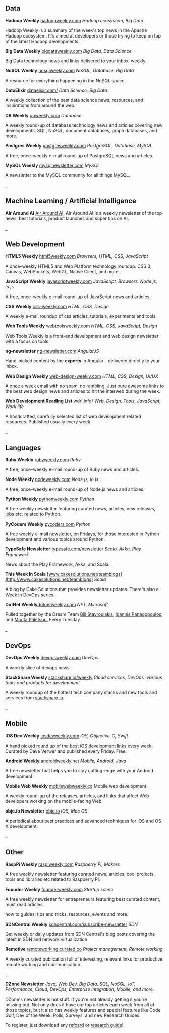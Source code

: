 
## Data

**Hadoop Weekly** [hadoopweekly.com](http://www.hadoopweekly.com/)  _Hadoop ecosystem, Big Data_

Hadoop Weekly is a summary of the week's top news in the Apache Hadoop ecosystem. It's aimed at developers or those trying to keep on top of the latest Hadoop developments.

**Big Data Weekly** [bigdataweekly.com](http://bigdataweekly.com/) _Big Data, Data Science_

Big Data technology news and links delivered to your inbox, weekly.

**NoSQL Weekly** [nosqlweekly.com](http://www.nosqlweekly.com/) _NoSQL, Database, Big Data_

A resource for everything happening in the NoSQL space.

**DataElixir** [dataelixir.com/](http://dataelixir.com/) _Data Science, Big Data_

A weekly collection of the best data science news, resources, and inspirations from around the web.

**DB Weekly** [dbweekly.com](http://dbweekly.com/) _Database_

A weekly round-up of database technology news and articles covering new developments, SQL, NoSQL, document databases, graph databases, and more.

**Postgres Weekly** [postgresweekly.com](http://postgresweekly.com/) _PostgreSQL, Database, MySQL_

A free, once–weekly e-mail round-up of PostgreSQL news and articles.

**MySQL Weekly** [mysqlnewsletter.com](http://mysqlnewsletter.com/) _MySQL_

A newsletter to the MySQL community for all things MySQL.

_

## Machine Learning / Artificial Intelligence

**Air Around AI** [Air Around AI](https://airaroundai.substack.com/). Air Around AI is a weekly newsletter of the top news, best tutorials, product launches and super tips on AI.

_

## Web Development

**HTML5 Weekly** [html5weekly.com](http://html5weekly.com) _Browsers, HTML, CSS, JavaScript_

A once–weekly HTML5 and Web Platform technology roundup. CSS 3, Canvas, WebSockets, WebGL, Native Client, and more.

**JavaScript Weekly** [javascriptweekly.com](http://javascriptweekly.com/) _JavaScript, Browsers, Node.js, io.js_

A free, once–weekly e-mail round-up of JavaScript news and articles.

**CSS Weekly** [css-weekly.com](http://css-weekly.com/) _HTML, CSS, Design_

A weekly e-mail roundup of css articles, tutorials, experiments and tools.

**Web Tools Weekly** [webtoolsweekly.com](http://webtoolsweekly.com/) _HTML, CSS, JavaScript, Design_

Web Tools Weekly is a front-end development and web design newsletter with a focus on tools.

**ng-newsletter** [ng-newsletter.com](http://www.ng-newsletter.com/) _AngularJS_

Hand-picked content by the **experts** in Angular - delivered directly to your inbox.

**Web Design Weekly** [web-design-weekly.com](http://web-design-weekly.com/) _HTML, CSS, Design, UI/UX_

A once a week email with no spam, no rambling. Just pure awesome links to the best web design news and articles to hit the interweb during the week.

**Web Development Reading List** [wdrl.info/](https://wdrl.info/) _Web, Design, Tools, JavaScript, Work life_

A handcrafted, carefully selected list of web development related resources. Published usually every week.

_

## **Languages**

**Ruby Weekly** [rubyweekly.com](http://rubyweekly.com/) _Ruby_

A free, once–weekly e-mail round-up of Ruby news and articles.

**Node Weekly** [nodeweekly.com](http://nodeweekly.com/) _Node.js, io.js_

A free, once–weekly e-mail round-up of Node.js news and articles.

**Python Weekly** [pythonweekly.com](http://www.pythonweekly.com/) _Python_

A free weekly newsletter featuring curated news, articles, new releases, jobs etc. related to Python.

**PyCoders Weekly** [pycoders.com](http://www.pycoders.com/) _Python_

A free weekly e-mail newsletter, on Fridays, for those interested in Python development and various topics around Python.

**TypeSafe Newsletter** [typesafe.com/newsletter](http://typesafe.com/newsletter) _Scala, Akka, Play Framework_

News about the Play Framework, Akka, and Scala.

**This Week in Scala** [www.cakesolutions.net/teamblogs](http://www.cakesolutions.net/teamblogs) _Scala_

A blog by Cake Solutions that provides newsletter updates. There's also a Week in DevOps series.

**DotNet Weekly**[dotnetweekly.com](http://www.dotnetweekly.com/)_.NET, Microsoft_

Pulled together by the Dream Team [Bill Stavroulakis](http://bstavroulakis.com/blog/), [Ioannis Panagopoulos](http://www.progware.org/blog/), and [Marita Paletsou.](http://codespot.gr/) Every Tuesday. 

_

## DevOps

**DevOps Weekly** [devopsweekly.com](http://www.devopsweekly.com/) _DevOps_

A weekly slice of devops news.

**StackShare Weekly** [stackshare.io/weekly](http://stackshare.io/weekly) _Cloud services, DevOps, Various tools and products for development_

A weekly roundup of the hottest tech company stacks and new tools and services from [stackshare.io](http://stackshare.io).

_

## Mobile

**iOS Dev Weekly** [iosdevweekly.com](https://iosdevweekly.com/) _iOS, Objective-C, Swift_

A hand picked round up of the best iOS development links every week. Curated by Dave Verwer and published every Friday. Free.

**Android Weekly** [androidweekly.net](http://androidweekly.net/) _Mobile, Android, Java_

A free newsletter that helps you to stay cutting-edge with your Android development.

**Mobile Web Weekly** [mobilewebweekly.co](http://mobilewebweekly.co/) Mobile web development

A weekly round-up of the releases, articles, and links that affect Web developers working on the mobile-facing Web.

**objc.io Newsletter** [objc.io](http://www.objc.io/) _iOS, Mac OS_

A periodical about best practices and advanced techniques for iOS and OS X development.

_

## Other

**RaspPi Weekly** [raspiweekly.com](http://www.raspiweekly.com) _Raspberry Pi, Makers_

A free weekly newsletter featuring curated news, articles, cool projects, tools and libraries etc related to Raspberry Pi.

**Founder Weekly** [founderweekly.com](http://www.founderweekly.com) _Startup scene_

A free weekly newsletter for entrepreneurs featuring best curated content, must read articles, 

how to guides, tips and tricks, resources, events and more.

**SDNCentral Weekly** [sdncentral.com/subscribe-newsletter](https://www.sdncentral.com/subscribe-newsletter/) _SDN_

Get weekly or daily updates from SDN Central's blog posts covering the latest in SDN and network virtualization.

**Remotive** [remoteworking.curated.co](https://remoteworking.curated.co/) _Project management, Remote working_

A weekly curated publication full of interesting, relevant links for productive remote working and communication.

_

**DZone Newsletter** _Java, Web Dev, Big Data, SQL, NoSQL, IoT, Performance, Cloud, DevOps, Enterprise Integration, Mobile, and more._

DZone's newsletter is hot stuff. If you're not already getting it you're missing out. Not only does it have our top articles each week from all of those topics, but it also has weekly features and special features like Code Golf, Dev of the Week, Polls, Surveys, and new Research Guides.

To register, just download any [refcard](http://refcardz.dzone.com/) or [research guide](http://dzone.com/page/research)!

